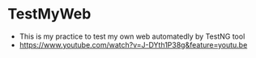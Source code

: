 # TestMyWeb
- This is my practice to  test my own web automatedly by TestNG tool
- https://www.youtube.com/watch?v=J-DYth1P38g&feature=youtu.be
